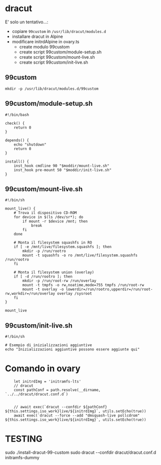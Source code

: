 # dracut
E' solo un tentativo...:

* copiare `99custom` in `/usr/lib/dracut/modules.d`
* installare dracut in Alpine
* modificare initrdAlpine in ovary.ts
  * create modulo 99custom
  * create script 99custom/module-setup.sh
  * create script 99custom/mount-live.sh
  * create script 99custom/init-live.sh

## 99custom
```
mkdir -p /usr/lib/dracut/modules.d/99custom
```

## 99custom/module-setup.sh
```
#!/bin/bash

check() {
    return 0
}

depends() {
    echo "shutdown"
    return 0
}

install() {
    inst_hook cmdline 90 "$moddir/mount-live.sh"
    inst_hook pre-mount 50 "$moddir/init-live.sh"
}
```

## 99custom/mount-live.sh
```
#!/bin/sh

mount_live() {
    # Trova il dispositivo CD-ROM
    for device in $(ls /dev/sr*); do
        if mount -r $device /mnt; then
            break
        fi
    done

    # Monta il filesystem squashfs in RO
    if [ -e /mnt/live/filesystem.squashfs ]; then
        mkdir -p /run/rootro
        mount -t squashfs -o ro /mnt/live/filesystem.squashfs /run/rootro
    fi

    # Monta il filesystem union (overlay)
    if [ -d /run/rootro ]; then
        mkdir -p /run/root-rw /run/overlay
        mount -t tmpfs -o rw,noatime,mode=755 tmpfs /run/root-rw
        mount -t overlay -o lowerdir=/run/rootro,upperdir=/run/root-rw,workdir=/run/overlay overlay /sysroot
    fi
}

mount_live
```

## 99custom/init-live.sh
```
#!/bin/sh

# Esempio di inizializzazioni aggiuntive
echo "Inizializzazioni aggiuntive possono essere aggiunte qui"
```

# Comando in ovary
```
    let initrdImg = 'initramfs-lts'
    // dracut
    const pathConf = path.resolve(__dirname, `../../dracut/dracut.conf.d`)

    
    // await exec(`dracut --confdir ${pathConf} ${this.settings.iso_work}live/${initrdImg}`, utils.setEcho(true))
    await exec(`dracut --force --add "dmsquash-live pollcdrom" ${this.settings.iso_work}live/${initrdImg}`, utils.setEcho(true))

```

# TESTING
sudo ./install-dracut-99-custom
sudo dracut --confdir dracut/dracut.conf.d initramfs-dummy

